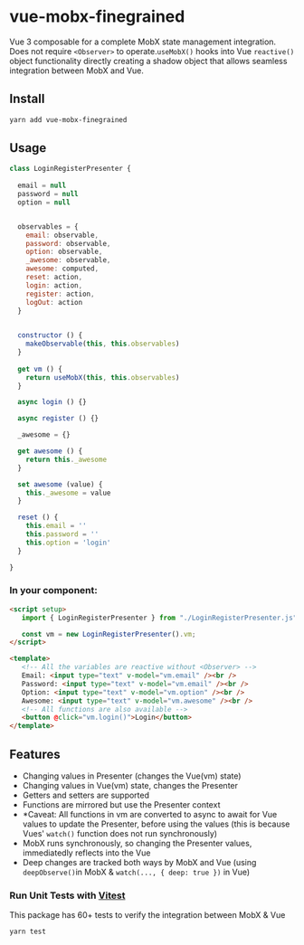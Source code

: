 # vue-mobx-finegrained

Vue 3 composable for a complete MobX state management integration.
Does not require `<Observer>` to operate.`useMobX()` hooks into Vue `reactive()` object functionality directly creating a shadow object that allows seamless integration between MobX and Vue.

## Install

```sh
yarn add vue-mobx-finegrained
```

## Usage
```js
class LoginRegisterPresenter {
  
  email = null
  password = null
  option = null


  observables = {
    email: observable,
    password: observable,
    option: observable,
    _awesome: observable,
    awesome: computed,
    reset: action,
    login: action,
    register: action,
    logOut: action
  }
  

  constructor () {
    makeObservable(this, this.observables)
  }
    
  get vm () {
    return useMobX(this, this.observables)
  }

  async login () {}

  async register () {}

  _awesome = {}

  get awesome () {
    return this._awesome
  }

  set awesome (value) {
    this._awesome = value
  }

  reset () {
    this.email = ''
    this.password = ''
    this.option = 'login'
  }

}

```

### In your component:

```html
<script setup>
   import { LoginRegisterPresenter } from "./LoginRegisterPresenter.js";

   const vm = new LoginRegisterPresenter().vm;
</script>

<template>
   <!-- All the variables are reactive without <Observer> -->
   Email: <input type="text" v-model="vm.email" /><br />
   Password: <input type="text" v-model="vm.email" /><br />
   Option: <input type="text" v-model="vm.option" /><br />
   Awesome: <input type="text" v-model="vm.awesome" /><br />
   <!-- All functions are also available -->
   <button @click="vm.login()">Login</button>
</template>
```

## Features
- Changing values in Presenter (changes the Vue(vm) state)
- Changing values in Vue(vm) state, changes the Presenter
- Getters and setters are supported
- Functions are mirrored but use the Presenter context
- *Caveat: All functions in vm are converted to async to await for Vue values to update the Presenter, before using the values (this is because Vues' `watch()` function does not run synchronously)
- MobX runs synchronously, so changing the Presenter values, immediatedly reflects into the Vue
- Deep changes are tracked both ways by MobX and Vue (using `deepObserve()`in MobX & `watch(..., { deep: true })` in Vue)

### Run Unit Tests with [Vitest](https://vitest.dev/)

This package has 60+ tests to verify the integration between MobX & Vue

```sh
yarn test
```
